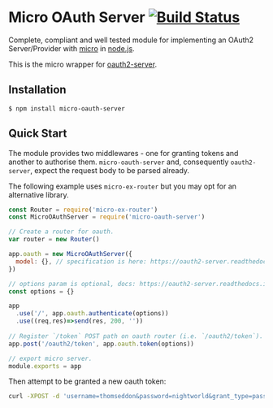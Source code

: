 # Micro OAuth Server [![Build Status](https://travis-ci.org/oklas/micro-oauth-server.png?branch=master)](https://travis-ci.org/oklas/micro-oauth-server)

Complete, compliant and well tested module for implementing an OAuth2 Server/Provider with [micro](https://github.com/vercel/micro) in [node.js](http://nodejs.org/).

This is the micro wrapper for [oauth2-server](https://github.com/thomseddon/node-oauth2-server).

## Installation

    $ npm install micro-oauth-server

## Quick Start

The module provides two middlewares - one for granting tokens and another to authorise them. `micro-oauth-server` and, consequently `oauth2-server`, expect the request body to be parsed already.

The following example uses `micro-ex-router` but you may opt for an alternative library.

```js
const Router = require('micro-ex-router')
const MicroOAuthServer = require('micro-oauth-server')

// Create a router for oauth.
var router = new Router()

app.oauth = new MicroOAuthServer({
  model: {}, // specification is here: https://oauth2-server.readthedocs.io/en/latest/model/spec.html
})

// options param is optional, docs: https://oauth2-server.readthedocs.io/en/latest/api/oauth2-server.html
const options = {}

app
  .use('/', app.oauth.authenticate(options))
  .use((req,res)=>send(res, 200, ''))
          
// Register `/token` POST path on oauth router (i.e. `/oauth2/token`).
app.post('/oauth2/token', app.oauth.token(options))

// export micro server.
module.exports = app
```

Then attempt to be granted a new oauth token:

```sh
curl -XPOST -d 'username=thomseddon&password=nightworld&grant_type=password&client_id=thom&client_secret=nightworld' http://localhost:3000/oauth2/token
```
